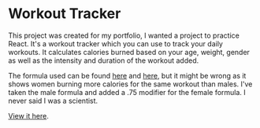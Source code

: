 # Workout Tracker
This project was created for my portfolio, I wanted a project to practice React.
It's a workout tracker which you can use to track your daily workouts. 
It calculates calories burned based on your age, weight, gender as well as the intensity and duration of the workout added.

The formula used can be found [here](http://fitnowtraining.com/2012/01/formula-for-calories-burned/) and [here](http://www.calories-calculator.net/Calculator_Formulars.html), but it might be wrong as it shows women burning more calories for the same workout than males.
I've taken the male formula and added a .75 modifier for the female formula. I never said I was a scientist. 

[View it here](https://ktndwn.github.io/workoutTracker/).
